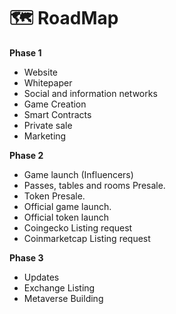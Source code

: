 # 🗺 RoadMap

**Phase 1**

* Website
* Whitepaper
* Social and information networks
* Game Creation
* Smart Contracts
* Private sale
* Marketing

**Phase 2**

* Game launch (Influencers)
* Passes, tables and rooms Presale.
* Token Presale.
* Official game launch.
* Official token launch
* Coingecko Listing request
* Coinmarketcap Listing request

**Phase 3**

* Updates
* Exchange Listing
* Metaverse Building
